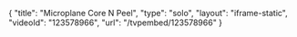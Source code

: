 {
    "title": "Microplane Core N Peel",
    "type": "solo",
    "layout": "iframe-static",
    "videoId": "123578966",
    "url": "\/tvpembed\/123578966"
}